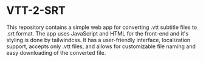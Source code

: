 # VTT-2-SRT
This repository contains a simple web app for converting .vtt subtitle files to .srt format. The app uses JavaScript and HTML for the front-end and it's styling is done by tailwindcss. It has a user-friendly interface, localization support, accepts only .vtt files, and allows for customizable file naming and easy downloading of the converted file.
